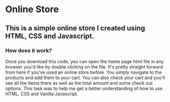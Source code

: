 # Online Store

## This is a simple online store I created using HTML, CSS and Javascript.

### How does it work?

Once you download this code, you can open the home page html file in any browser you'd like by double clicking on the file. It's pretty straight forward from here 
if you've used an online store before. You simply navigate to the products and add them to your cart. You can also check your cart and you'll see all the items there 
as well as the total amount and some check out options. This task was to help me get a better understanding of how to use HTML, CSS and Vanilla Javascript.
